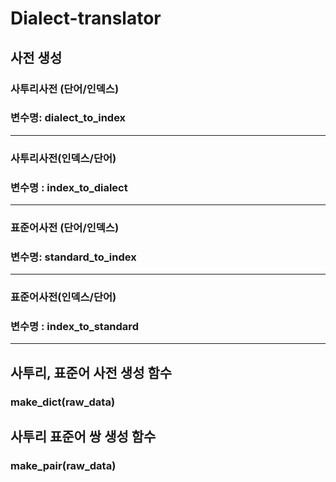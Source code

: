 # Dialect-translator

## 사전 생성

### 사투리사전 (단어/인덱스)
### 변수명: dialect_to_index

---

### 사투리사전(인덱스/단어)
### 변수명 : index_to_dialect
---
### 표준어사전 (단어/인덱스)
### 변수명: standard_to_index
---
### 표준어사전(인덱스/단어)
### 변수명 : index_to_standard
---

## 사투리, 표준어 사전 생성 함수
  ### make_dict(raw_data)
## 사투리 표준어 쌍 생성 함수 
  ### make_pair(raw_data)

